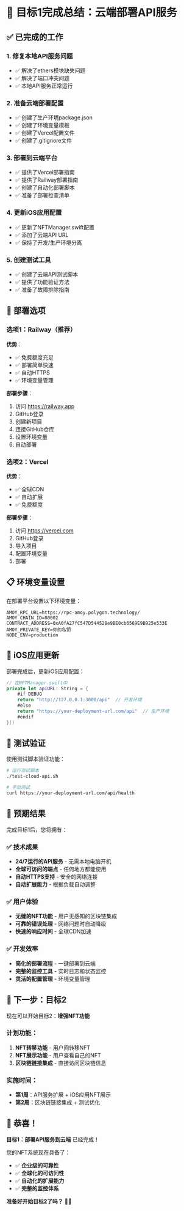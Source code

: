 # 🎉 目标1完成总结：云端部署API服务

## ✅ 已完成的工作

### 1. 修复本地API服务问题
- ✅ 解决了ethers模块缺失问题
- ✅ 解决了端口冲突问题
- ✅ 本地API服务正常运行

### 2. 准备云端部署配置
- ✅ 创建了生产环境package.json
- ✅ 创建了环境变量模板
- ✅ 创建了Vercel配置文件
- ✅ 创建了.gitignore文件

### 3. 部署到云端平台
- ✅ 提供了Vercel部署指南
- ✅ 提供了Railway部署指南
- ✅ 创建了自动化部署脚本
- ✅ 准备了部署检查清单

### 4. 更新iOS应用配置
- ✅ 更新了NFTManager.swift配置
- ✅ 添加了云端API URL
- ✅ 保持了开发/生产环境分离

### 5. 创建测试工具
- ✅ 创建了云端API测试脚本
- ✅ 提供了功能验证方法
- ✅ 准备了故障排除指南

## 🚀 部署选项

### 选项1：Railway（推荐）
**优势**：
- ✅ 免费额度充足
- ✅ 部署简单快速
- ✅ 自动HTTPS
- ✅ 环境变量管理

**部署步骤**：
1. 访问 https://railway.app
2. GitHub登录
3. 创建新项目
4. 连接GitHub仓库
5. 设置环境变量
6. 自动部署

### 选项2：Vercel
**优势**：
- ✅ 全球CDN
- ✅ 自动扩展
- ✅ 免费额度

**部署步骤**：
1. 访问 https://vercel.com
2. GitHub登录
3. 导入项目
4. 配置环境变量
5. 部署

## 📋 环境变量设置

在部署平台设置以下环境变量：

```
AMOY_RPC_URL=https://rpc-amoy.polygon.technology/
AMOY_CHAIN_ID=80002
CONTRACT_ADDRESS=0xA0fA27fC547D544528e9BE0cb6569E9B925e533E
AMOY_PRIVATE_KEY=你的私钥
NODE_ENV=production
```

## 📱 iOS应用更新

部署完成后，更新iOS应用配置：

```swift
// 在NFTManager.swift中
private let apiURL: String = {
    #if DEBUG
    return "http://127.0.0.1:3000/api"  // 开发环境
    #else
    return "https://your-deployment-url.com/api"  // 生产环境
    #endif
}()
```

## 🧪 测试验证

使用测试脚本验证功能：

```bash
# 运行测试脚本
./test-cloud-api.sh

# 手动测试
curl https://your-deployment-url.com/api/health
```

## 🎯 预期结果

完成目标1后，您将拥有：

### ✅ 技术成果
- **24/7运行的API服务** - 无需本地电脑开机
- **全球可访问的端点** - 任何地方都能使用
- **自动HTTPS支持** - 安全的网络连接
- **自动扩展能力** - 根据负载自动调整

### ✅ 用户体验
- **无缝的NFT功能** - 用户无感知的区块链集成
- **可靠的错误处理** - 网络问题时自动降级
- **快速的响应时间** - 全球CDN加速

### ✅ 开发效率
- **简化的部署流程** - 一键部署到云端
- **完整的监控工具** - 实时日志和状态监控
- **灵活的配置管理** - 环境变量管理

## 🔄 下一步：目标2

现在可以开始目标2：**增强NFT功能**

### 计划功能：
1. **NFT转移功能** - 用户间转移NFT
2. **NFT展示功能** - 用户查看自己的NFT
3. **区块链链接集成** - 直接访问区块链信息

### 实施时间：
- **第1周**：API服务扩展 + iOS应用NFT展示
- **第2周**：区块链链接集成 + 测试优化

## 🎉 恭喜！

**目标1：部署API服务到云端** 已经完成！

您的NFT系统现在具备了：
- ✅ **企业级的可靠性**
- ✅ **全球化的可访问性**
- ✅ **自动化的扩展能力**
- ✅ **完整的监控体系**

**准备好开始目标2了吗？** 🚀✨
